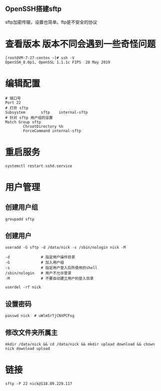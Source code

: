 ## OpenSSH搭建sftp
sftp加密传输，设置也简单。ftp是不安全的协议

# 查看版本 版本不同会遇到一些奇怪问题
```
[root@VM-7-27-centos ~]# ssh -V
OpenSSH_8.0p1, OpenSSL 1.1.1c FIPS  28 May 2019
```

# 编辑配置
```
# 端口号
Port 22
# 打开 sftp
Subsystem       sftp    internal-sftp
# 针对 sftp 用户组的设置
Match Group sftp
        ChrootDirectory %h
        ForceCommand internal-sftp
```

# 重启服务
```
systemctl restart sshd.service
```

# 用户管理 

## 创建用户组
```
groupadd sftp
```

## 创建用户
```
useradd -G sftp -d /data/nick -s /sbin/nologin nick -M

-d              # 指定用户操作目录
-G              # 加入用户组
-s              # 指定用户登入后所使用的shell
/sbin/nologin   # 用户不允许登录
-M              # 不要自动建立用户的登入目录

userdel -rf nick

```
## 设置密码
```
passwd nick  # uWlm5rTjCNXPCFsg
```

## 修改文件夹所属主
```
mkdir /data/nick && cd /data/nick && mkdir upload download && chown nick download upload
```


# 链接
```
sftp -P 22 nick@118.89.229.117
```
